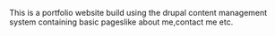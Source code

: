 This is a portfolio website build using the drupal content management system containing basic pageslike about me,contact me etc.

